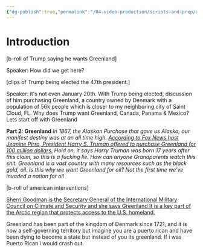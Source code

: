```yaml
---
{"dg-publish":true,"permalink":"/04-video-production/scripts-and-prep/donald-trump-s-land-grab-explained/","created":"2025-01-12T16:05:05.813-05:00","updated":"2025-06-27T22:14:02.886-04:00"}
---
```



# Introduction

[b-roll of Trump saying he wants Greenland]

Speaker: How did we get here? 

[clips of Trump being elected the 47th president.]

Speaker: it's not even January 20th. With Trump being elected, discussion of him purchasing Greenland, a country owned by Denmark with a population of 56k people which is closer to my neighboring city of Saint Cloud, FL. Why does Trump want Greenland, Canada, Panama & Mexico? Lets start off with Greenland

**Part 2: Greenland**
*In 1867, the Alaskan Purchase that gave us Alaska, our manifest destiny was at an all time high. [According to Fox News host Jeanine Pirro, President Harry S. Truman offered to purchase Greenland for 100 million dollars.](https://x.com/Acyn/status/1876754581792985546) Hold on, it says Harry Truman was born 17 years after this claim, so this is a fucking lie. How can anyone Grandparents watch this shit. Greenland is a vast country with many resources such as the black gold, oil. Is this why we want Greenland for oil? Not the first time we've invaded a nation for oil*

[b-roll of american interventions]

[Sherri Goodman is the Secretary General of the International Military Council on Climate and Security and she says Greenland It is a key part of the Arctic region that protects access to the U.S. homeland.](https://www.pbs.org/newshour/show/why-trump-wants-greenland-and-what-makes-it-a-strategic-polar-outpost)

Greenland has been part of the kingdom of Denmark since 1721, and it is now a self-governing territory but imagine you are a puerto rican and have been dying to become a state but instead of you its greenland. If i was Puerto Rican i would crash out.


